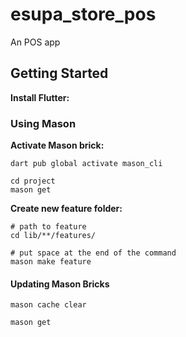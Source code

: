 # esupa_store_pos

An POS app

## Getting Started

**Install Flutter:**



### Using Mason

**Activate Mason brick:**
```shell
dart pub global activate mason_cli
```
```shell
cd project
mason get
```
**Create new feature folder:**
```shell
# path to feature
cd lib/**/features/
```

```shell
# put space at the end of the command
mason make feature
```

#### Updating Mason Bricks

```shell
mason cache clear
```
```shell
mason get
```
